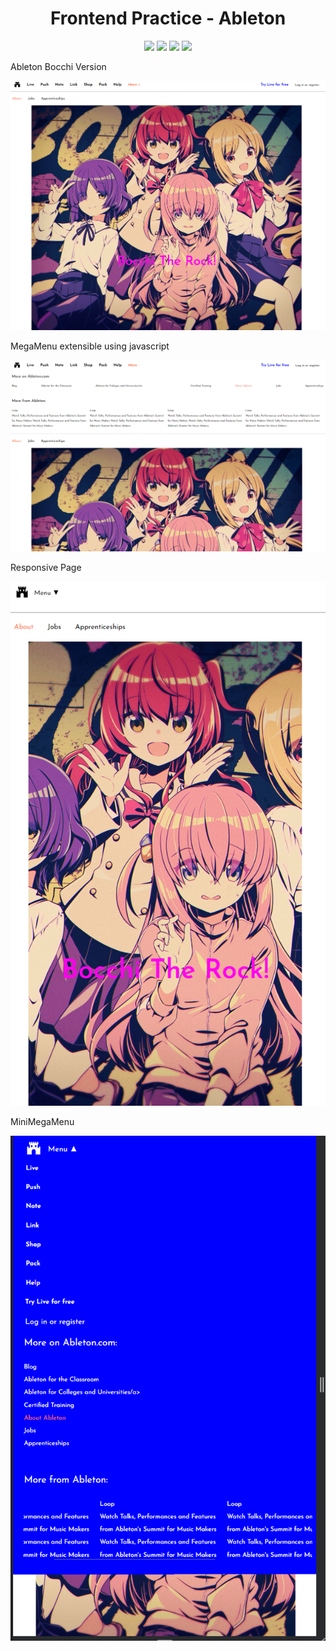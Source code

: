 <div align="center">
<h1>Frontend Practice - Ableton</h1>
</div>
<div align="center">
    <img src="https://img.shields.io/badge/JavaScript-FEFF01?logo=javascript&logoColor=000000&style=for-the-badge"/>
    <img src="https://img.shields.io/badge/HTML-EC6231?logo=html5&logoColor=FFFFFF&style=for-the-badge" />
    <img src="https://img.shields.io/badge/CSS-01A3D8?logo=css3&logoColor=FFFFFF&style=for-the-badge" />
    <img src="https://img.shields.io/badge/SASS-CD6799?logo=sass&logoColor=FFFFFF&style=for-the-badge" />
</div>
<div align="start">
<p>Ableton Bocchi Version</p>
<img src="./assets/Screenshot_AB.png">
<br>
<p>MegaMenu extensible using javascript</p>
<img src="./assets/Screenshot_MegaMenu.png">
<br>
<p>Responsive Page</p>
<img src="./assets/Screenshot_Resposive.png">
<br>
<p>MiniMegaMenu</p>
<img src="./assets/Screenshot_MMR.png">
</div>